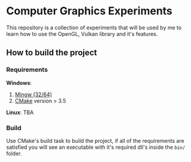 # Computer Graphics Experiments

This repository is a collection of experiments that will be used by me to learn how to use the OpenGL, Vulkan library and it's features.

## How to build the project
### Requirements
**Windows**:
1. [Mingw (32/64)](https://sourceforge.net/projects/mingw/)
2. [CMake](https://cmake.org/download/) version > 3.5

**Linux**:
TBA

### Build

Use CMake's build task to build the project, if all of the requirements are satisfied you will see an executable with it's required dll's inside the `bin/` folder.
